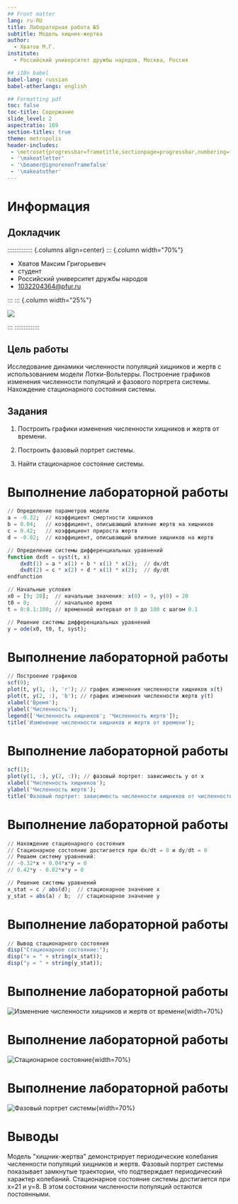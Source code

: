 ```yaml
---
## Front matter
lang: ru-RU
title: Лабораторная работа №5
subtitle: Модель хищник-жертва
author:
  - Хватов М.Г.
institute:
  - Российский университет дружбы народов, Москва, Россия

## i18n babel
babel-lang: russian
babel-otherlangs: english

## Formatting pdf
toc: false
toc-title: Содержание
slide_level: 2
aspectratio: 169
section-titles: true
theme: metropolis
header-includes:
 - \metroset{progressbar=frametitle,sectionpage=progressbar,numbering=fraction}
 - '\makeatletter'
 - '\beamer@ignorenonframefalse'
 - '\makeatother'
---
```


# Информация

## Докладчик

:::::::::::::: {.columns align=center}
::: {.column width="70%"}

  * Хватов Максим Григорьевич
  * студент
  * Российский университет дружбы народов
  * [1032204364@pfur.ru](mailto:1032204364@pfur.ru)

:::
::: {.column width="25%"}

![](./image/mgkhvatov.jpg)

:::
::::::::::::::


## Цель работы

Исследование динамики численности популяций хищников и жертв с использованием модели Лотки-Вольтерры. Построение графиков изменения численности популяций и фазового портрета системы. Нахождение стационарного состояния системы.

## Задания

1. Построить графики изменения численности хищников и жертв от времени.

2. Построить фазовый портрет системы.

3. Найти стационарное состояние системы.

# Выполнение лабораторной работы

```julia
// Определение параметров модели
a = -0.32;  // коэффициент смертности хищников
b = 0.04;   // коэффициент, описывающий влияние жертв на хищников
c = 0.42;   // коэффициент прироста жертв
d = -0.02;  // коэффициент, описывающий влияние хищников на жертв

// Определение системы дифференциальных уравнений
function dxdt = syst(t, x)
    dxdt(1) = a * x(1) + b * x(1) * x(2);  // dx/dt
    dxdt(2) = c * x(2) + d * x(1) * x(2);  // dy/dt
endfunction

// Начальные условия
x0 = [9; 20];  // начальные значения: x(0) = 9, y(0) = 20
t0 = 0;        // начальное время
t = 0:0.1:100; // временной интервал от 0 до 100 с шагом 0.1

// Решение системы дифференциальных уравнений
y = ode(x0, t0, t, syst);
```

# Выполнение лабораторной работы

```julia
// Построение графиков
scf(0);
plot(t, y(1, :), 'r'); // график изменения численности хищников x(t)
plot(t, y(2, :), 'b'); // график изменения численности жертв y(t)
xlabel('Время');
ylabel('Численность');
legend(['Численность хищников'; 'Численность жертв']);
title('Изменение численности хищников и жертв от времени');
```

# Выполнение лабораторной работы

```julia
scf(1);
plot(y(1, :), y(2, :)); // фазовый портрет: зависимость y от x
xlabel('Численность хищников');
ylabel('Численность жертв');
title('Фазовый портрет: зависимость численности хищников от численности жертв');
```

# Выполнение лабораторной работы

```julia
// Нахождение стационарного состояния
// Стационарное состояние достигается при dx/dt = 0 и dy/dt = 0
// Решаем систему уравнений:
// -0.32*x + 0.04*x*y = 0
// 0.42*y - 0.02*x*y = 0

// Решение системы уравнений
x_stat = c / abs(d);  // стационарное значение x
y_stat = abs(a) / b;  // стационарное значение y
```
# Выполнение лабораторной работы

```julia
// Вывод стационарного состояния
disp("Стационарное состояние:");
disp("x = " + string(x_stat));
disp("y = " + string(y_stat));
```

# Выполнение лабораторной работы

![Изменение численности хищников и жертв от времени](image/1.png){width=70%}

# Выполнение лабораторной работы

![Стационарное состояние](image/3.png){width=70%}

# Выполнение лабораторной работы

![Фазовый портрет системы](image/2.png){width=70%}

# Выводы

Модель "хищник-жертва" демонстрирует периодические колебания численности популяций хищников и жертв.
Фазовый портрет системы показывает замкнутые траектории, что подтверждает периодический характер колебаний.
Стационарное состояние системы достигается при x=21 и y=8. В этом состоянии численности популяций остаются постоянными.